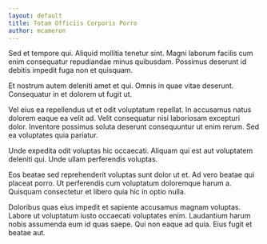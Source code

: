 ```yaml
---
layout: default
title: Totam Officiis Corporis Porro
author: mcameron
---
```


Sed et tempore qui. Aliquid mollitia tenetur sint. Magni laborum facilis cum enim consequatur repudiandae minus quibusdam. Possimus deserunt id debitis impedit fuga non et quisquam.

Et nostrum autem deleniti amet et qui. Omnis in quae vitae deserunt. Consequatur in et dolorem ut fugit ut.

Vel eius ea repellendus ut et odit voluptatum repellat. In accusamus natus dolorem eaque ea velit ad. Velit consequatur nisi laboriosam excepturi dolor. Inventore possimus soluta deserunt consequuntur ut enim rerum. Sed ea voluptates quia pariatur.

Unde expedita odit voluptas hic occaecati. Aliquam qui est aut voluptatem deleniti qui. Unde ullam perferendis voluptas.

Eos beatae sed reprehenderit voluptas sunt dolor ut et. Ad vero beatae qui placeat porro. Ut perferendis cum voluptatum doloremque harum a. Quisquam consectetur et libero quia hic in optio nulla.

Doloribus quas eius impedit et sapiente accusamus magnam voluptas. Labore ut voluptatum iusto occaecati voluptates enim. Laudantium harum nobis assumenda eum id quas saepe. Qui non eaque ad quia. Eius fugit et beatae aut.
